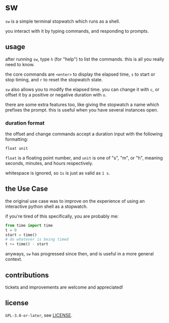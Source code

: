 # sw

`sw` is a simple terminal stopwatch which runs as a shell.

you interact with it by typing commands, and responding to prompts.

## usage

after running `sw`, type `h` (for "help") to list the commands.
this is all you really need to know.

the core commands are `<enter>` to display the elapsed time, `s` to start or
stop timing, and `r` to reset the stopwatch state.

`sw` also allows you to modify the elapsed time.
you can change it with `c`, or offset it by a positive or negative duration with `o`.

there are some extra features too, like giving the stopwatch a name which prefixes the prompt.
this is useful when you have several instances open.

### duration format

the offset and change commands accept a duration input with the following formatting:

```
float unit
```

`float` is a floating point number, and `unit` is one of "s", "m", or "h", meaning seconds, minutes, and hours respectively.

whitespace is ignored, so `1s` is just as valid as `1 s`.

## the Use Case

the original use case was to improve on the experience of using an interactive python shell as a stopwatch.

if you're tired of this specifically, you are probably me:

```python
from time import time
t = 0
start = time()
# do whatever is being timed
t += time() - start
```

anyways, `sw` has progressed since then, and is useful in a more general context.

## contributions

tickets and improvements are welcome and appreciated!

## license

`GPL-3.0-or-later`, see [LICENSE](./LICENSE).
